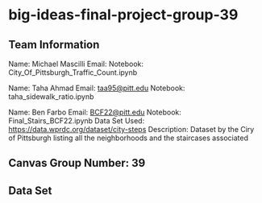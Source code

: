 # big-ideas-final-project-group-39

## Team Information

Name: Michael Mascilli 
Email:
Notebook: City_Of_Pittsburgh_Traffic_Count.ipynb

Name: Taha Ahmad
Email: taa95@pitt.edu
Notebook: taha_sidewalk_ratio.ipynb


Name: Ben Farbo 
Email: BCF22@pitt.edu
Notebook: Final_Stairs_BCF22.ipynb
Data Set Used: https://data.wprdc.org/dataset/city-steps 
Description: Dataset by the Ciry of Pittsburgh listing all the neighborhoods and the staircases associated


## Canvas Group Number: 39


## Data Set
